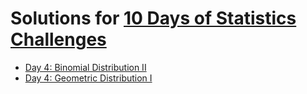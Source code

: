 # Solutions for [10 Days of Statistics Challenges](https://www.hackerrank.com/domains/tutorials/10-days-of-statistics)

* [Day 4: Binomial Distribution II](https://github.com/Mehonoshin/hackerrank/blob/master/statistics/binomial_distribution_2.rb)
* [Day 4: Geometric Distribution I](https://github.com/Mehonoshin/hackerrank/blob/master/statistics/day_4_geometric_distribution_1.rb)
